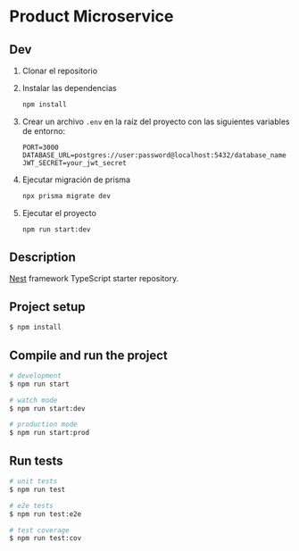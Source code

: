 # Product Microservice

## Dev

1. Clonar el repositorio
2. Instalar las dependencias
   ```bash
   npm install
   ```
3. Crear un archivo `.env` en la raíz del proyecto con las siguientes variables de entorno:

   ```env
   PORT=3000
   DATABASE_URL=postgres://user:password@localhost:5432/database_name
   JWT_SECRET=your_jwt_secret
   ```

4. Ejecutar migración de prisma
   ```bash
   npx prisma migrate dev
   ```
5. Ejecutar el proyecto
   ```bash
   npm run start:dev
   ```

## Description

[Nest](https://github.com/nestjs/nest) framework TypeScript starter repository.

## Project setup

```bash
$ npm install
```

## Compile and run the project

```bash
# development
$ npm run start

# watch mode
$ npm run start:dev

# production mode
$ npm run start:prod
```

## Run tests

```bash
# unit tests
$ npm run test

# e2e tests
$ npm run test:e2e

# test coverage
$ npm run test:cov
```

